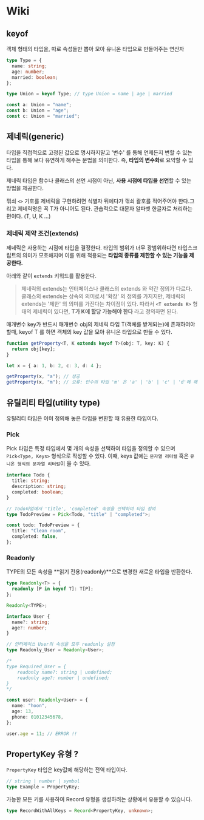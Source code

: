 # Wiki

## keyof

객체 형태의 타입을, 따로 속성들만 뽑아 모아 유니온 타입으로 만들어주는 연산자

```typescript
type Type = {
  name: string;
  age: number;
  married: boolean;
};

type Union = keyof Type; // type Union = name | age | married

const a: Union = "name";
const b: Union = "age";
const c: Union = "married";
```

## 제네릭(generic)

타입을 직접적으로 고정된 값으로 명시하지말고 '변수' 를 통해 언제든지 변할 수 있는 타입을 통해 보다 유연하게 해주는 문법을 의미한다. 즉, **타입의 변수화**로 요약할 수 있다.

제네릭 타입은 함수나 클래스의 선언 시점이 아닌, **사용 시점에 타입을 선언**할 수 있는 방법을 제공한다.

꺾쇠 `<>` 기호를 제네릭을 구현하려면 식별자 뒤에다가 꺾쇠 괄호를 적어주어야 한다.그리고 제네릭명은 꼭 T가 아니어도 된다. 관습적으로 대문자 알파벳 한글자로 처리하는 편이다. (T, U, K ...)

### 제네릭 제약 조건(extends)

제네릭은 사용하는 시점에 타입을 결정한다. 타입의 범위가 너무 광범위하다면 타입스크립트의 의미가 모호해지며 이를 위해 적용되는 **타입의 종류를 제한할 수 있는 기능을 제공한다.**

아래와 같이 `extends` 키워드를 활용한다.

> 제네릭의 extends는 인터페이스나 클래스의 extends 와 약간 정의가 다르다.
> 클래스의 extends는 상속의 의미로서 '확장' 의 정의를 가지지만, 제네릭의 extends는 '제한' 의 의미를 가진다는 차이점이 있다.
> 따라서 **`<T extends K>`** 형태의 제네릭이 있다면, **T가 K에 할당 가능해야 한다** 라고 정의하면 된다.

매개변수 key가 반드시 매개변수 obj의 제네릭 타입 T(객체를 받게되는)에 존재하여야 할때, keyof T 를 하면 객체의 key 값을 모아 유니온 타입으로 만들 수 있다.

```typescript
function getProperty<T, K extends keyof T>(obj: T, key: K) {
  return obj[key];
}

let x = { a: 1, b: 2, c: 3, d: 4 };

getProperty(x, "a"); // 성공
getProperty(x, "m"); // 오류: 인수의 타입 'm' 은 'a' | 'b' | 'c' | 'd'에 해당되지 않음.
```

## 유틸리티 타입(utility type)

유틸리티 타입은 이미 정의해 놓은 타입을 변환할 때 유용한 타입이다.

### Pick

Pick 타입은 특정 타입에서 몇 개의 속성을 선택하여 타입을 정의할 수 있으며 `Pick<Type, Keys>` 형식으로 작성할 수 있다. 이때, keys 값에는 `문자열 리터럴` 혹은 `유니온 형식의 문자열 리터럴`이 올 수 있다.

```typescript
interface Todo {
  title: string;
  description: string;
  completed: boolean;
}

// Todo타입에서 'title', 'completed' 속성을 선택하여 타입 정의
type TodoPreview = Pick<Todo, "title" | "completed">;

const todo: TodoPreview = {
  title: "Clean room",
  completed: false,
};
```

### Readonly

TYPE의 모든 속성을 **읽기 전용(readonly)**으로 변경한 새로운 타입을 반환한다.

```ts
type Readonly<T> = {
  readonly [P in keyof T]: T[P];
};

Readonly<TYPE>;
```

```ts
interface User {
  name?: string;
  age?: number;
}

// 인터페이스 User의 속성을 모두 readonly 설정
type Readonly_User = Readonly<User>;

/*
type Required_User = {
    readonly name?: string | undefined;
    readonly age?: number | undefined;
}
*/

const user: Readonly<User> = {
  name: "hoon",
  age: 13,
  phone: 01012345678,
};

user.age = 11; // ERROR !!
```

## PropertyKey 유형 ?

`PropertyKey` 타입은 key값에 해당하는 전역 타입이다.

```ts
// string | number | symbol
type Example = PropertyKey;
```

가능한 모든 키를 사용하여 Record 유형을 생성하려는 상황에서 유용할 수 있습니다.

```ts
type RecordWithAllKeys = Record<PropertyKey, unknown>;
```
